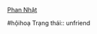[Phan Nhật](https://www.facebook.com/nhatsieg2 "(1) Phan Nhật | Facebook")

#hộihoạ 
Trạng thái:: unfriend 